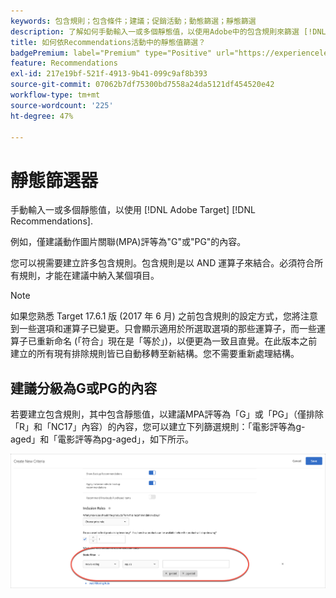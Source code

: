 ```yaml
---
keywords: 包含規則；包含條件；建議；促銷活動；動態篩選；靜態篩選
description: 了解如何手動輸入一或多個靜態值，以使用Adobe中的包含規則來篩選 [!DNL Target] Recommendations。
title: 如何依Recommendations活動中的靜態值篩選？
badgePremium: label="Premium" type="Positive" url="https://experienceleague.adobe.com/docs/target/using/introduction/intro.html?lang=en#premium newtab=true" tooltip="See what's included in Target Premium."
feature: Recommendations
exl-id: 217e19bf-521f-4913-9b41-099c9af8b393
source-git-commit: 07062b7df75300bd7558a24da5121df454520e42
workflow-type: tm+mt
source-wordcount: '225'
ht-degree: 47%

---
```


# 靜態篩選器

手動輸入一或多個靜態值，以使用 [!DNL Adobe Target] [!DNL Recommendations].

例如，僅建議動作圖片關聯(MPA)評等為&quot;G&quot;或&quot;PG&quot;的內容。

您可以視需要建立許多包含規則。包含規則是以 AND 運算子來結合。必須符合所有規則，才能在建議中納入某個項目。

>[!NOTE]
>
>如果您熟悉 Target 17.6.1 版 (2017 年 6 月) 之前包含規則的設定方式，您將注意到一些選項和運算子已變更。只會顯示適用於所選取選項的那些運算子，而一些運算子已重新命名 (「符合」現在是「等於」)，以便更為一致且直覺。在此版本之前建立的所有現有排除規則皆已自動移轉至新結構。您不需要重新處理結構。

## 建議分級為G或PG的內容

若要建立包含規則，其中包含靜態值，以建議MPA評等為「G」或「PG」（僅排除「R」和「NC17」內容）的內容，您可以建立下列篩選規則：「電影評等為g-aged」和「電影評等為pg-aged」，如下所示。

![電影分級示例](/help/main/c-recommendations/c-algorithms/assets/movies.png)
